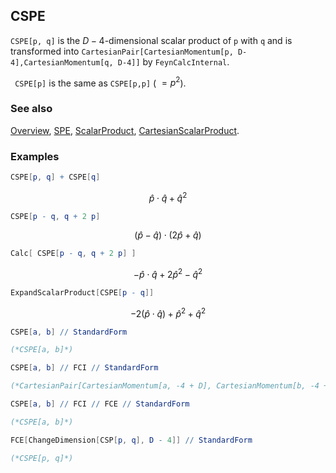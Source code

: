 ## CSPE

`CSPE[p, q]` is the $D-4$-dimensional scalar product of `p` with `q` and is transformed into `CartesianPair[CartesianMomentum[p, D-4],CartesianMomentum[q, D-4]]` by `FeynCalcInternal`.

` CSPE[p]` is the same as `CSPE[p,p]` ( $=p^2$).

### See also

[Overview](Extra/FeynCalc.md), [SPE](SPE.md), [ScalarProduct](ScalarProduct.md), [CartesianScalarProduct](CartesianScalarProduct.md).

### Examples

```mathematica
CSPE[p, q] + CSPE[q]
```

$$\hat{p}\cdot \hat{q}+\hat{q}^2$$

```mathematica
CSPE[p - q, q + 2 p]
```

$$(\hat{p}-\hat{q})\cdot (2 \hat{p}+\hat{q})$$

```mathematica
Calc[ CSPE[p - q, q + 2 p] ]
```

$$-\hat{p}\cdot \hat{q}+2 \hat{p}^2-\hat{q}^2$$

```mathematica
ExpandScalarProduct[CSPE[p - q]]
```

$$-2 \left(\hat{p}\cdot \hat{q}\right)+\hat{p}^2+\hat{q}^2$$

```mathematica
CSPE[a, b] // StandardForm

(*CSPE[a, b]*)
```

```mathematica
CSPE[a, b] // FCI // StandardForm

(*CartesianPair[CartesianMomentum[a, -4 + D], CartesianMomentum[b, -4 + D]]*)
```

```mathematica
CSPE[a, b] // FCI // FCE // StandardForm

(*CSPE[a, b]*)
```

```mathematica
FCE[ChangeDimension[CSP[p, q], D - 4]] // StandardForm

(*CSPE[p, q]*)
```